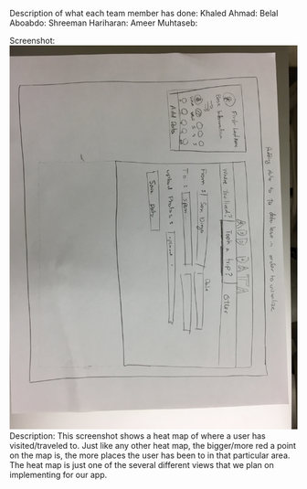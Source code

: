 Description of what each team member has done:
  Khaled Ahmad:
  Belal Aboabdo:
  Shreeman Hariharan:
  Ameer Muhtaseb:
  
Screenshot:
  ![alt tag](https://github.com/ameezus/cogs121/blob/master/IMG_2389.JPG)
Description:
  This screenshot shows a heat map of where a user has visited/traveled to. Just like any other heat map, the bigger/more red
  a point on the map is, the more places the user has been to in that particular area. The heat map is just one of the several
  different views that we plan on implementing for our app.
